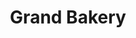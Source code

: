 ---
title: "Grand Bakery"
url: /koothattukulam/grand-bakery-koothattukulam-edayar-piravom-thripoonithura-road-road/
shop: bakery
---